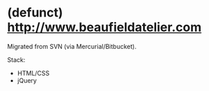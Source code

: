 # (defunct) http://www.beaufieldatelier.com

Migrated from SVN (via Mercurial/Bitbucket).

Stack:
 * HTML/CSS
 * jQuery
